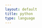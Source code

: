 ```yaml
---
layout: default
title: python
type: language
---
```


<path d="M40 68v-10.079c0-6.973 6.218-12.921 13.383-12.921h21.102c5.874 0 9.515-5.04 9.515-10.938v-20.117c0-5.726-4.306-10.026-10.04-10.981-3.629-.604-7.131-.879-10.743-.862-3.611.017-7.339.324-10.374.862-8.941 1.578-10.843 4.884-10.843 10.981v8.055h21v3h-28.108999999999998c-6.14 0-11.516 3.53-13.198 10.552-1.939 8.047-2.025 13.202 0 21.605 1.502 6.254 5.089 10.843 11.228 10.843h7.079zm12.054-51.372c-2.19 0-3.964-1.795-3.964-4.013 0-2.229 1.773-4.039 3.964-4.039 2.182 0 3.964 1.811 3.964 4.039 0 2.218-1.782 4.013-3.964 4.013zM106.175 35.552c-1.517-6.114-4.416-10.552-10.563-10.552h-8.612v9.062c0 7.273-5.484 13.938-12.515 13.938h-21.102c-5.78 0-11.383 4.403-11.383 10.193v20.117c0 5.725 5.388 9.093 10.974 10.734 6.686 1.967 12.781 2.322 20.782 0 5.318-1.54 10.244-4.638 10.244-10.734v-7.31h-21v-3h32.611c6.14 0 8.428-4.416 10.563-10.843 2.206-6.618 2.112-13.115.001-21.605zm-30.361 40.073c2.19 0 3.965 1.795 3.965 4.015 0 2.227-1.774 4.037-3.965 4.037-2.182 0-3.963-1.811-3.963-4.037 0-2.22 1.781-4.015 3.963-4.015z"></path><path d="M34.911 112.049c0-3.757-1.072-5.686-3.214-5.791-.853-.041-1.685.095-2.495.409-.646.231-1.082.461-1.311.692v8.968c1.371.86 2.588 1.26 3.649 1.197 2.247-.148 3.371-1.971 3.371-5.475zm2.643.157c0 1.909-.447 3.493-1.348 4.753-1.003 1.427-2.394 2.16-4.172 2.201-1.34.043-2.721-.378-4.142-1.258v8.151l-2.298-.82v-18.093c.377-.462.862-.859 1.451-1.196 1.368-.798 3.031-1.207 4.987-1.228l.033.032c1.788-.022 3.166.712 4.134 2.201.902 1.366 1.355 3.117 1.355 5.257z"></path><path d="M51.603 117.555c0 2.56-.257 4.333-.77 5.318-.516.986-1.497 1.773-2.945 2.359-1.174.463-2.444.714-3.808.757l-.38-1.448c1.386-.188 2.362-.378 2.928-.566 1.114-.377 1.878-.955 2.298-1.73.337-.631.503-1.835.503-3.618v-.599c-1.571.714-3.219 1.068-4.941 1.068-1.132 0-2.13-.354-2.99-1.068-.966-.777-1.449-1.764-1.449-2.958v-9.566l2.299-.787v9.63c0 1.028.332 1.82.996 2.376s1.524.822 2.578.803c1.054-.022 2.183-.431 3.382-1.228v-11.234h2.299v12.491z"></path><path d="M60.576 119.034c-.274.022-.525.032-.757.032-1.3 0-2.314-.309-3.038-.93-.722-.622-1.084-1.479-1.084-2.573v-9.054h-1.574v-1.446h1.574v-3.84l2.296-.817v4.657h2.583v1.446h-2.583v8.991c0 .862.231 1.474.694 1.83.397.295 1.029.463 1.889.506v1.198z"></path><path d="M74.493 118.845h-2.298v-8.873c0-.902-.211-1.68-.631-2.329-.485-.734-1.159-1.102-2.024-1.102-1.054 0-2.372.556-3.954 1.668v10.636h-2.298v-21.208l2.298-.725v9.659c1.469-1.068 3.073-1.604 4.816-1.604 1.218 0 2.203.41 2.958 1.228.757.817 1.134 1.836 1.134 3.053v9.597h-.001z"></path><path d="M86.711 111.688c0-1.444-.274-2.636-.82-3.579-.649-1.149-1.657-1.756-3.021-1.818-2.52.146-3.778 1.951-3.778 5.412 0 1.587.262 2.912.79 3.976.674 1.356 1.685 2.024 3.033 2.002 2.531-.02 3.796-2.017 3.796-5.993zm2.518.015c0 2.055-.526 3.765-1.575 5.131-1.154 1.528-2.749 2.296-4.783 2.296-2.017 0-3.589-.768-4.723-2.296-1.028-1.366-1.542-3.076-1.542-5.131 0-1.932.556-3.556 1.668-4.879 1.174-1.403 2.718-2.107 4.627-2.107 1.909 0 3.463.704 4.66 2.107 1.111 1.323 1.668 2.947 1.668 4.879z"></path><path d="M102.407 118.845h-2.299v-9.376c0-1.028-.31-1.831-.928-2.409-.619-.576-1.443-.855-2.472-.833-1.091.021-2.13.378-3.116 1.069v11.549h-2.299v-11.833c1.323-.963 2.54-1.592 3.652-1.886 1.049-.274 1.974-.41 2.771-.41.545 0 1.059.053 1.542.158.903.209 1.637.596 2.203 1.164.631.629.946 1.384.946 2.267v10.54z"></path>